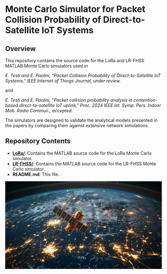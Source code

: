 # Monte Carlo Simulator for Packet Collision Probability of Direct-to-Satellite IoT Systems

## Overview

This repository contains the source code for the LoRa and LR-FHSS MATLAB Monte Carlo simulators used in 

*E. Testi and E. Paolini, “Packet Collision Probability of Direct-to-Satellite IoT Systems,” IEEE Internet of Things Journal, under review.*

and

*E. Testi and E. Paolini, “Packet collision probability analysis in contention-based direct-to-satellite IoT uplink,” Proc. 2024 IEEE Int. Symp. Pers. Indoor Mob. Radio Commun., accepted.*

The simulators are designed to validate the analytical models presented in the papers by comparing them against extensive network simulations.


## Repository Contents

- [**LoRa/**](LoRa/README.md): Contains the MATLAB source code for the LoRa Monte Carlo simulator.
- [**LR-FHSS/**](LR-FHSS/README.md): Contains the MATLAB source code for the LR-FHSS Monte Carlo simulator.
- **README.md**: This file.

![Satellite scenario](satellite-connectivity-with-earth-background.jpeg)
